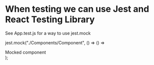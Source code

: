 # When testing we can use Jest and React Testing Library

See App.test.js for a way to use jest.mock

jest.mock("./Components/Component", () => () => <div>Mocked component</div>);
